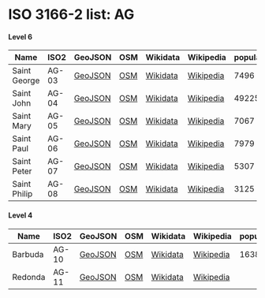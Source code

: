 # ISO 3166-2 list: AG


#### Level 6
Name | ISO2 | GeoJSON | OSM | Wikidata | Wikipedia | population 
--- | --- | --- | --- | --- | --- | --- 
Saint George | AG-03 | [GeoJSON](../../export/geojson/q7/iso2/AG/AG-03.geojson) | [OSM](https://www.openstreetmap.org/relation/9604933) | [Wikidata](https://www.wikidata.org/wiki/Q1770796) | [Wikipedia](http://en.wikipedia.org/wiki/en%3ASaint%20George%20Parish%2C%20Antigua%20and%20Barbuda) | 7496
Saint John | AG-04 | [GeoJSON](../../export/geojson/q7/iso2/AG/AG-04.geojson) | [OSM](https://www.openstreetmap.org/relation/9604932) | [Wikidata](https://www.wikidata.org/wiki/Q548816) | [Wikipedia](http://en.wikipedia.org/wiki/en%3ASaint%20John%20Parish%2C%20Antigua%20and%20Barbuda) | 49225
Saint Mary | AG-05 | [GeoJSON](../../export/geojson/q7/iso2/AG/AG-05.geojson) | [OSM](https://www.openstreetmap.org/relation/9604457) | [Wikidata](https://www.wikidata.org/wiki/Q1999872) | [Wikipedia](http://en.wikipedia.org/wiki/en%3ASaint%20Mary%20Parish%2C%20Antigua%20and%20Barbuda) | 7067
Saint Paul | AG-06 | [GeoJSON](../../export/geojson/q7/iso2/AG/AG-06.geojson) | [OSM](https://www.openstreetmap.org/relation/9604629) | [Wikidata](https://www.wikidata.org/wiki/Q386093) | [Wikipedia](http://en.wikipedia.org/wiki/en%3ASaint%20Paul%20Parish%2C%20Antigua%20and%20Barbuda) | 7979
Saint Peter | AG-07 | [GeoJSON](../../export/geojson/q7/iso2/AG/AG-07.geojson) | [OSM](https://www.openstreetmap.org/relation/9604794) | [Wikidata](https://www.wikidata.org/wiki/Q1952603) | [Wikipedia](http://en.wikipedia.org/wiki/en%3ASaint%20Peter%20Parish%2C%20Antigua%20and%20Barbuda) | 5307
Saint Philip | AG-08 | [GeoJSON](../../export/geojson/q7/iso2/AG/AG-08.geojson) | [OSM](https://www.openstreetmap.org/relation/9604456) | [Wikidata](https://www.wikidata.org/wiki/Q1996895) | [Wikipedia](http://en.wikipedia.org/wiki/en%3ASaint%20Philip%20Parish%2C%20Antigua%20and%20Barbuda) | 3125


#### Level 4
Name | ISO2 | GeoJSON | OSM | Wikidata | Wikipedia | population 
--- | --- | --- | --- | --- | --- | --- 
Barbuda | AG-10 | [GeoJSON](../../export/geojson/q7/iso2/AG/AG-10.geojson) | [OSM](https://www.openstreetmap.org/relation/7742426) | [Wikidata](https://www.wikidata.org/wiki/Q238752) | [Wikipedia](http://en.wikipedia.org/wiki/en%3ABarbuda) | 1638
Redonda | AG-11 | [GeoJSON](../../export/geojson/q7/iso2/AG/AG-11.geojson) | [OSM](https://www.openstreetmap.org/relation/7742427) | [Wikidata](https://www.wikidata.org/wiki/Q457261) | [Wikipedia](http://en.wikipedia.org/wiki/en%3ARedonda) | 

